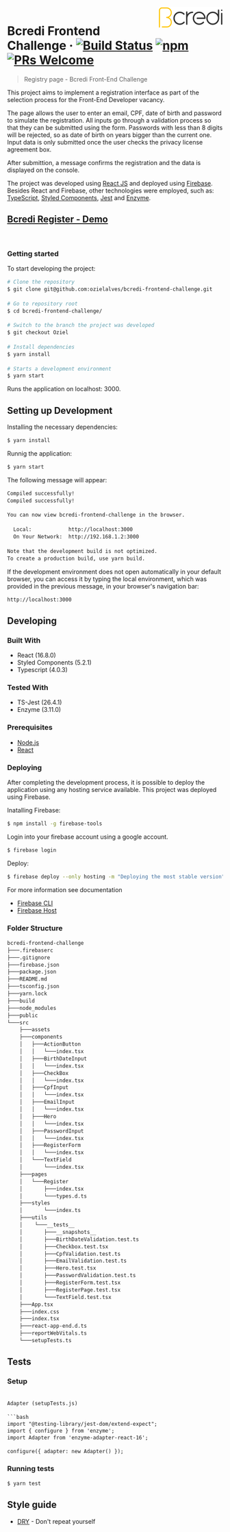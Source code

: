 <img src="src\assets\logo.svg" alt="logo" align="right">

# Bcredi Frontend Challenge &middot; [![Build Status](https://img.shields.io/travis/npm/npm/latest.svg?style=flat-square)](https://travis-ci.org/npm/npm) [![npm](https://img.shields.io/npm/v/npm.svg?style=flat-square)](https://www.npmjs.com/package/npm) [![PRs Welcome](https://img.shields.io/badge/PRs-welcome-brightgreen.svg?style=flat-square)](http://makeapullrequest.com)

> Registry page - Bcredi Front-End Challenge

This project aims to implement a registration interface as part of the selection process for the Front-End Developer vacancy.

The page allows the user to enter an email, CPF, date of birth and password to simulate the registration. All inputs go through a validation process so that they can be submitted using the form. Passwords with less than 8 digits will be rejected, so as date of birth on years bigger than the current one. Input data is only submitted once the user checks the privacy license agreement box.

After submittion, a message confirms the registration and the data is displayed on the console.

The project was developed using [React JS](https://pt-br.reactjs.org/) and deployed using [Firebase](https://firebase.google.com/). Besides React and Firebase, other technologies were employed, such as: [TypeScript](https://www.typescriptlang.org/), [Styled Components](https://styled-components.com/), [Jest](https://jestjs.io/) and [Enzyme](https://airbnb.io/projects/enzyme/).
## [Bcredi Register - Demo](https://bcredi-register.web.app)

<br>

### Getting started

To start developing the project:

```bash
# Clone the repository
$ git clone git@github.com:ozielalves/bcredi-frontend-challenge.git

# Go to repository root
$ cd bcredi-frontend-challenge/

# Switch to the branch the project was developed
$ git checkout Oziel

# Install dependencies
$ yarn install

# Starts a development environment
$ yarn start
```

Runs the application on localhost: 3000.

## Setting up Development

Installing the necessary dependencies:

```bash
$ yarn install
```

Runnig the application:

```bash
$ yarn start
```

The following message will appear:

```bash
Compiled successfully!
Compiled successfully!

You can now view bcredi-frontend-challenge in the browser.

  Local:            http://localhost:3000
  On Your Network:  http://192.168.1.2:3000

Note that the development build is not optimized.
To create a production build, use yarn build.
```

If the development environment does not open automatically in your default browser, you can access it by typing the local environment, which was provided in the previous message, in your browser's navigation bar:

```bash
http://localhost:3000
```

## Developing

### Built With

- React (16.8.0)
- Styled Components (5.2.1)
- Typescript (4.0.3)

### Tested With

- TS-Jest (26.4.1)
- Enzyme (3.11.0)

### Prerequisites

- [Node.js](https://nodejs.org/en/)
- [React](https://pt-br.reactjs.org/)

### Deploying

After completing the development process, it is possible to deploy the application using any hosting service available. This project was deployed using Firebase.

Inatalling Firebase:

```bash
$ npm install -g firebase-tools
```

Login into your firebase account using a google account.
```bash
$ firebase login
```
Deploy:

```bash
$ firebase deploy --only hosting -m "Deploying the most stable version"
```
For more information see documentation
- [Firebase CLI](https://firebase.google.com/docs/cli?hl=pt-br#windows-npm)
- [Firebase Host](https://firebase.google.com/docs/hosting/quickstart)

### Folder Structure

```bash
bcredi-frontend-challenge
├───.firebaserc
├───.gitignore
├───firebase.json
├───package.json
├───README.md
├───tsconfig.json
├───yarn.lock
├───build
├───node_modules
├───public
└───src
    ├───assets
    ├───components
    │   ├───ActionButton
    │   │   └───index.tsx
    │   ├───BirthDateInput
    │   │   └───index.tsx
    │   ├───CheckBox
    │   │   └───index.tsx
    │   ├───CpfInput
    │   │   └───index.tsx
    │   ├───EmailInput
    │   │   └───index.tsx
    │   ├───Hero
    │   │   └───index.tsx
    │   ├───PasswordInput
    │   │   └───index.tsx
    │   ├───RegisterForm
    │   │   └───index.tsx
    │   └───TextField
    │       └───index.tsx
    ├───pages
    │   └───Register
    │       ├───index.tsx
    │       └───types.d.ts
    ├───styles
    │       └───index.ts
    ├───utils
    │    └───__tests__
    │       ├───__snapshots__
    │       ├───BirthDateValidation.test.ts
    │       ├───Checkbox.test.tsx
    │       ├───CpfValidation.test.ts
    │       ├───EmailValidation.test.ts
    │       ├───Hero.test.tsx
    │       ├───PasswordValidation.test.ts
    │       ├───RegisterForm.test.tsx
    │       ├───RegisterPage.test.tsx
    │       └───TextField.test.tsx
    ├───App.tsx
    ├───index.css
    ├───index.tsx
    ├───react-app-end.d.ts
    ├───reportWebVitals.ts
    └───setupTests.ts
```

## Tests 

### Setup

```

Adapter (setupTests.js)

```bash
import "@testing-library/jest-dom/extend-expect";
import { configure } from 'enzyme';
import Adapter from 'enzyme-adapter-react-16';

configure({ adapter: new Adapter() });

```
###  Running tests

```bash
$ yarn test
```
## Style guide

- [DRY](https://en.wikipedia.org/wiki/Don%27t_repeat_yourself) - Don't repeat yourself

